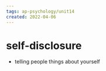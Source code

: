```yaml
---
tags: ap-psychology/unit14 
created: 2022-04-06
---
```


# self-disclosure

- telling people things about yourself

<!---->